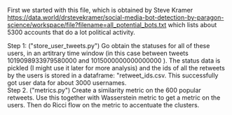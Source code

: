 First we started with this file, which is obtained by Steve Kramer 
https://data.world/drstevekramer/social-media-bot-detection-by-paragon-science/workspace/file?filename=all_potential_bots.txt which lists about 5300 accounts that do a lot political activity.  

Step 1: ("store_user_tweets.py")  Go obtain the statuses for all of these users, in an artitrary time window (in this case between tweets 1019098933979580000
and 1015000000000000000 ).   The status data is pickled (I might use it later for more analysis) and the ids of all the retweets by the users is stored in a dataframe: "retweet_ids.csv.
This successfully got user data for about 3000 usernames.  
Step 2. ("metrics.py") Create a similarity metric on the 600 popular retweets. Use this together with Wasserstein metric to get a metric on the users.  Then do Ricci flow on the metric to accentuate the clusters. 

